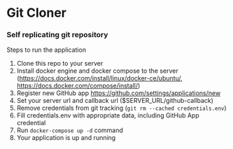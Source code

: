 <h1>Git Cloner</h1>

<h3>Self replicating git repository </h3>

Steps to run the application
1. Clone this repo to your server
2. Install docker engine and docker compose to the server (https://docs.docker.com/install/linux/docker-ce/ubuntu/, https://docs.docker.com/compose/install/)
3. Register new GitHub app https://github.com/settings/applications/new
4. Set your server url and callback url ($SERVER_URL/github-callback)
5. Remove credentials from git tracking (`git rm --cached credentials.env`)
6. Fill credentials.env with appropriate data, including GitHub App credential
7. Run `docker-compose up -d` command
8. Your application is up and running